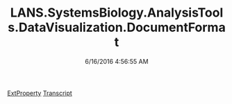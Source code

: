 ﻿---
title: LANS.SystemsBiology.AnalysisTools.DataVisualization.DocumentFormat
date: 6/16/2016 4:56:55 AM
---

[ExtProperty](T-LANS.SystemsBiology.AnalysisTools.DataVisualization.DocumentFormat.ExtProperty.html)
[Transcript](T-LANS.SystemsBiology.AnalysisTools.DataVisualization.DocumentFormat.Transcript.html)
